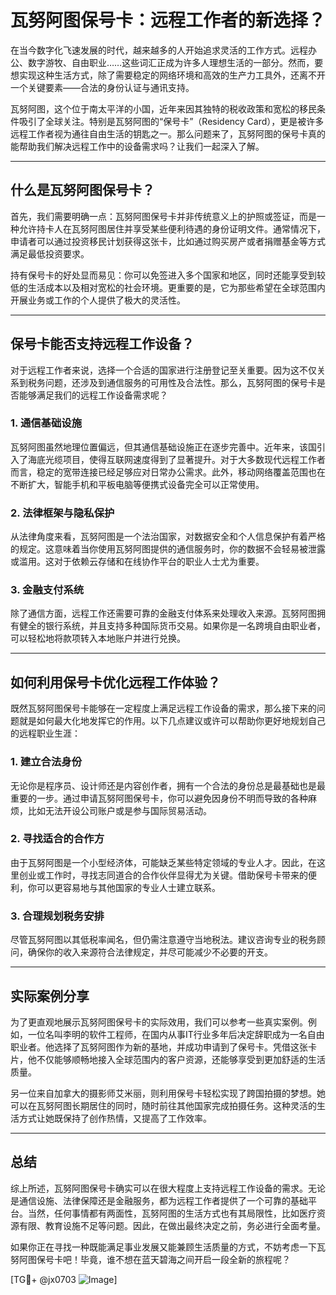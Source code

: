 # 瓦努阿图保号卡：远程工作者的新选择？

在当今数字化飞速发展的时代，越来越多的人开始追求灵活的工作方式。远程办公、数字游牧、自由职业……这些词汇正成为许多人理想生活的一部分。然而，要想实现这种生活方式，除了需要稳定的网络环境和高效的生产力工具外，还离不开一个关键要素——合法的身份认证与通讯支持。

瓦努阿图，这个位于南太平洋的小国，近年来因其独特的税收政策和宽松的移民条件吸引了全球关注。特别是瓦努阿图的“保号卡”（Residency Card），更是被许多远程工作者视为通往自由生活的钥匙之一。那么问题来了，瓦努阿图的保号卡真的能帮助我们解决远程工作中的设备需求吗？让我们一起深入了解。

---

## 什么是瓦努阿图保号卡？

首先，我们需要明确一点：瓦努阿图保号卡并非传统意义上的护照或签证，而是一种允许持卡人在瓦努阿图居住并享受某些便利待遇的身份证明文件。通常情况下，申请者可以通过投资移民计划获得这张卡，比如通过购买房产或者捐赠基金等方式满足最低投资要求。

持有保号卡的好处显而易见：你可以免签进入多个国家和地区，同时还能享受到较低的生活成本以及相对宽松的社会环境。更重要的是，它为那些希望在全球范围内开展业务或工作的个人提供了极大的灵活性。

---

## 保号卡能否支持远程工作设备？

对于远程工作者来说，选择一个合适的国家进行注册登记至关重要。因为这不仅关系到税务问题，还涉及到通信服务的可用性及合法性。那么，瓦努阿图的保号卡是否能够满足我们的远程工作设备需求呢？

### 1. **通信基础设施**
瓦努阿图虽然地理位置偏远，但其通信基础设施正在逐步完善中。近年来，该国引入了海底光缆项目，使得互联网速度得到了显著提升。对于大多数现代远程工作者而言，稳定的宽带连接已经足够应对日常办公需求。此外，移动网络覆盖范围也在不断扩大，智能手机和平板电脑等便携式设备完全可以正常使用。

### 2. **法律框架与隐私保护**
从法律角度来看，瓦努阿图是一个法治国家，对数据安全和个人信息保护有着严格的规定。这意味着当你使用瓦努阿图提供的通信服务时，你的数据不会轻易被泄露或滥用。这对于依赖云存储和在线协作平台的职业人士尤为重要。

### 3. **金融支付系统**
除了通信方面，远程工作还需要可靠的金融支付体系来处理收入来源。瓦努阿图拥有健全的银行系统，并且支持多种国际货币交易。如果你是一名跨境自由职业者，可以轻松地将款项转入本地账户并进行兑换。

---

## 如何利用保号卡优化远程工作体验？

既然瓦努阿图保号卡能够在一定程度上满足远程工作设备的需求，那么接下来的问题就是如何最大化地发挥它的作用。以下几点建议或许可以帮助你更好地规划自己的远程职业生涯：

### 1. **建立合法身份**
无论你是程序员、设计师还是内容创作者，拥有一个合法的身份总是最基础也是最重要的一步。通过申请瓦努阿图保号卡，你可以避免因身份不明而导致的各种麻烦，比如无法开设公司账户或是参与国际贸易活动。

### 2. **寻找适合的合作方**
由于瓦努阿图是一个小型经济体，可能缺乏某些特定领域的专业人才。因此，在这里创业或工作时，寻找志同道合的合作伙伴显得尤为关键。借助保号卡带来的便利，你可以更容易地与其他国家的专业人士建立联系。

### 3. **合理规划税务安排**
尽管瓦努阿图以其低税率闻名，但仍需注意遵守当地税法。建议咨询专业的税务顾问，确保你的收入来源符合法律规定，并尽可能减少不必要的开支。

---

## 实际案例分享

为了更直观地展示瓦努阿图保号卡的实际效用，我们可以参考一些真实案例。例如，一位名叫李明的软件工程师，在国内从事IT行业多年后决定辞职成为一名自由职业者。他选择了瓦努阿图作为新的基地，并成功申请到了保号卡。凭借这张卡片，他不仅能够顺畅地接入全球范围内的客户资源，还能够享受到更加舒适的生活质量。

另一位来自加拿大的摄影师艾米丽，则利用保号卡轻松实现了跨国拍摄的梦想。她可以在瓦努阿图长期居住的同时，随时前往其他国家完成拍摄任务。这种灵活的生活方式让她既保持了创作热情，又提高了工作效率。

---

## 总结

综上所述，瓦努阿图保号卡确实可以在很大程度上支持远程工作设备的需求。无论是通信设施、法律保障还是金融服务，都为远程工作者提供了一个可靠的基础平台。当然，任何事情都有两面性，瓦努阿图的生活方式也有其局限性，比如医疗资源有限、教育设施不足等问题。因此，在做出最终决定之前，务必进行全面考量。

如果你正在寻找一种既能满足事业发展又能兼顾生活质量的方式，不妨考虑一下瓦努阿图保号卡吧！毕竟，谁不想在蓝天碧海之间开启一段全新的旅程呢？

[TG💪+ @jx0703 ![Image](https://github.com/user-attachments/assets/dbca1d08-cadb-493c-b0ec-ad6f7a83f270)]